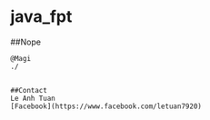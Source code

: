# java_fpt

##Nope

```
@Magi
./


##Contact
Le Anh Tuan
[Facebook](https://www.facebook.com/letuan7920)

